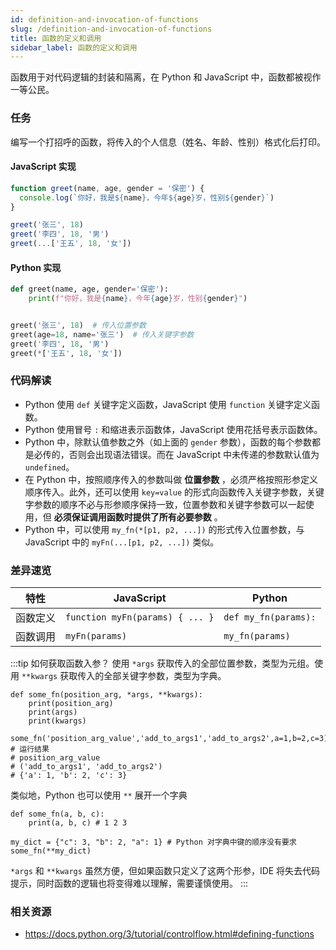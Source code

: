 ```yaml
---
id: definition-and-invocation-of-functions
slug: /definition-and-invocation-of-functions
title: 函数的定义和调用
sidebar_label: 函数的定义和调用
---
```


函数用于对代码逻辑的封装和隔离，在 Python 和 JavaScript 中，函数都被视作一等公民。

### 任务






编写一个打招呼的函数，将传入的个人信息（姓名、年龄、性别）格式化后打印。

#### JavaScript 实现

```javascript
function greet(name, age, gender = '保密') {
  console.log(`你好，我是${name}，今年${age}岁，性别${gender}`)
}

greet('张三', 18)
greet('李四', 18, '男')
greet(...['王五', 18, '女'])
```

#### Python 实现

```python
def greet(name, age, gender='保密'):
    print(f"你好，我是{name}，今年{age}岁，性别{gender}")


greet('张三', 18)  # 传入位置参数
greet(age=18, name='张三')  # 传入关键字参数
greet('李四', 18, '男')
greet(*['王五', 18, '女'])

```

### 代码解读

- Python 使用 `def` 关键字定义函数，JavaScript 使用 `function` 关键字定义函数。
- Python 使用冒号 `:` 和缩进表示函数体，JavaScript 使用花括号表示函数体。
- Python 中，除默认值参数之外（如上面的 `gender` 参数），函数的每个参数都是必传的，否则会出现语法错误。而在 JavaScript 中未传递的参数默认值为 `undefined`。
- 在 Python 中，按照顺序传入的参数叫做 **位置参数** ，必须严格按照形参定义顺序传入。此外，还可以使用 `key=value` 的形式向函数传入关键字参数，关键字参数的顺序不必与形参顺序保持一致，位置参数和关键字参数可以一起使用，但 **必须保证调用函数时提供了所有必要参数** 。
- Python 中，可以使用 `my_fn(*[p1, p2, ...])` 的形式传入位置参数，与 JavaScript 中的 `myFn(...[p1, p2, ...])` 类似。

### 差异速览

| 特性     | JavaScript                      | Python               |
| -------- | ------------------------------- | -------------------- |
| 函数定义 | `function myFn(params) { ... }` | `def my_fn(params):` |
| 函数调用 | `myFn(params)`                  | `my_fn(params)`      |

:::tip 如何获取函数入参？
使用 `*args` 获取传入的全部位置参数，类型为元组。使用 `**kwargs` 获取传入的全部关键字参数，类型为字典。

```
def some_fn(position_arg, *args, **kwargs):
    print(position_arg)
    print(args)
    print(kwargs)

some_fn('position_arg_value','add_to_args1','add_to_args2',a=1,b=2,c=3)
# 运行结果
# position_arg_value
# ('add_to_args1', 'add_to_args2')
# {'a': 1, 'b': 2, 'c': 3}
```

类似地，Python 也可以使用 `**` 展开一个字典

```
def some_fn(a, b, c):
    print(a, b, c) # 1 2 3

my_dict = {"c": 3, "b": 2, "a": 1} # Python 对字典中键的顺序没有要求
some_fn(**my_dict)

```

`*args` 和 `**kwargs` 虽然方便，但如果函数只定义了这两个形参，IDE 将失去代码提示，同时函数的逻辑也将变得难以理解，需要谨慎使用。
:::

### 相关资源

- https://docs.python.org/3/tutorial/controlflow.html#defining-functions
